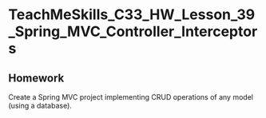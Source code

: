 # TeachMeSkills_C33_HW_Lesson_39_Spring_MVC_Controller_Interceptors
## Homework
Create a Spring MVC project implementing CRUD operations of any model (using a database).
